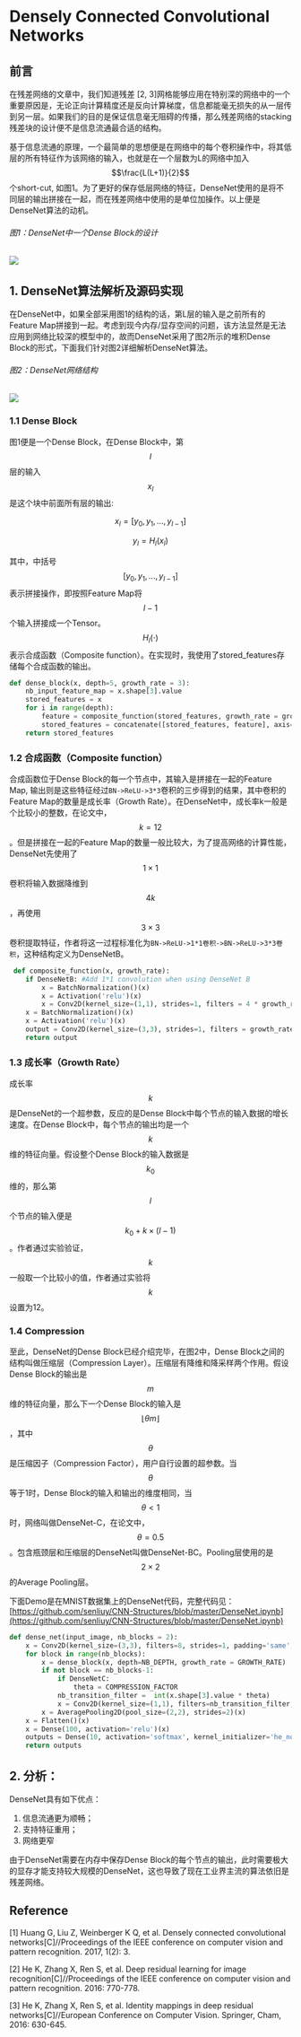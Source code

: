 # Densely Connected Convolutional Networks

## 前言

在残差网络的文章中，我们知道残差 \[2, 3\]网格能够应用在特别深的网络中的一个重要原因是，无论正向计算精度还是反向计算梯度，信息都能毫无损失的从一层传到另一层。如果我们的目的是保证信息毫无阻碍的传播，那么残差网络的stacking残差块的设计便不是信息流通最合适的结构。

基于信息流通的原理，一个最简单的思想便是在网络中的每个卷积操作中，将其低层的所有特征作为该网络的输入，也就是在一个层数为L的网络中加入$$\frac{L(L+1)}{2}$$个short-cut, 如图1。为了更好的保存低层网络的特征，DenseNet使用的是将不同层的输出拼接在一起，而在残差网络中使用的是单位加操作。以上便是DenseNet算法的动机。

###### 图1：DenseNet中一个Dense Block的设计

![](/assets/DenseNet_1.png)

## 1. DenseNet算法解析及源码实现

在DenseNet中，如果全部采用图1的结构的话，第L层的输入是之前所有的Feature Map拼接到一起。考虑到现今内存/显存空间的问题，该方法显然是无法应用到网络比较深的模型中的，故而DenseNet采用了图2所示的堆积Dense Block的形式，下面我们针对图2详细解析DenseNet算法。

###### 图2：DenseNet网络结构

![](/assets/DenseNet_2.png)

### 1.1 Dense Block

图1便是一个Dense Block，在Dense Block中，第$$l$$层的输入$$x_l$$是这个块中前面所有层的输出:

$$x_l = [y_0, y_1, ..., y_{l-1}]$$

$$y_l = H_l(x_l)$$

其中，中括号$$[y_0, y_1, ..., y_{l-1}]$$表示拼接操作，即按照Feature Map将$$l-1$$个输入拼接成一个Tensor。$$H_l(\cdot)$$表示合成函数（Composite function）。在实现时，我使用了stored\_features存储每个合成函数的输出。

```py
def dense_block(x, depth=5, growth_rate = 3):
    nb_input_feature_map = x.shape[3].value
    stored_features = x
    for i in range(depth):
        feature = composite_function(stored_features, growth_rate = growth_rate)
        stored_features = concatenate([stored_features, feature], axis=3)
    return stored_features
```

### 1.2 合成函数（Composite function）

合成函数位于Dense Block的每一个节点中，其输入是拼接在一起的Feature Map, 输出则是这些特征经过`BN->ReLU->3*3`卷积的三步得到的结果，其中卷积的Feature Map的数量是成长率（Growth Rate）。在DenseNet中，成长率k一般是个比较小的整数，在论文中，$$k=12$$。但是拼接在一起的Feature Map的数量一般比较大，为了提高网络的计算性能，DenseNet先使用了$$1\times1$$卷积将输入数据降维到$$4k$$，再使用$$3\times3$$卷积提取特征，作者将这一过程标准化为`BN->ReLU->1*1卷积->BN->ReLU->3*3卷积`，这种结构定义为DenseNetB。

```py
 def composite_function(x, growth_rate):
    if DenseNetB: #Add 1*1 convolution when using DenseNet B
        x = BatchNormalization()(x)
        x = Activation('relu')(x)
        x = Conv2D(kernel_size=(1,1), strides=1, filters = 4 * growth_rate, padding='same')(x)
    x = BatchNormalization()(x)
    x = Activation('relu')(x)
    output = Conv2D(kernel_size=(3,3), strides=1, filters = growth_rate, padding='same')(x)
    return output
```

### 1.3 成长率（Growth Rate）

成长率$$k$$是DenseNet的一个超参数，反应的是Dense Block中每个节点的输入数据的增长速度。在Dense Block中，每个节点的输出均是一个$$k$$维的特征向量。假设整个Dense Block的输入数据是$$k_0$$维的，那么第$$l$$个节点的输入便是$$k_0 + k\times(l-1)$$。作者通过实验验证，$$k$$一般取一个比较小的值，作者通过实验将$$k$$设置为12。

### 1.4 Compression

至此，DenseNet的Dense Block已经介绍完毕，在图2中，Dense Block之间的结构叫做压缩层（Compression Layer）。压缩层有降维和降采样两个作用。假设Dense Block的输出是$$m$$维的特征向量，那么下一个Dense Block的输入是$$\lfloor \theta m \rfloor$$，其中$$\theta$$是压缩因子（Compression Factor），用户自行设置的超参数。当$$\theta$$等于1时，Dense Block的输入和输出的维度相同，当$$\theta<1$$时，网络叫做DenseNet-C，在论文中，$$\theta=0.5$$。包含瓶颈层和压缩层的DenseNet叫做DenseNet-BC。Pooling层使用的是$$2\times2$$的Average Pooling层。

下面Demo是在MNIST数据集上的DenseNet代码，完整代码见：[https://github.com/senliuy/CNN-Structures/blob/master/DenseNet.ipynb](https://github.com/senliuy/CNN-Structures/blob/master/DenseNet.ipynb)

```py
def dense_net(input_image, nb_blocks = 2):
    x = Conv2D(kernel_size=(3,3), filters=8, strides=1, padding='same', activation='relu')(input_image)
    for block in range(nb_blocks):
        x = dense_block(x, depth=NB_DEPTH, growth_rate = GROWTH_RATE)
        if not block == nb_blocks-1:
            if DenseNetC:
                theta = COMPRESSION_FACTOR
            nb_transition_filter =  int(x.shape[3].value * theta)
            x = Conv2D(kernel_size=(1,1), filters=nb_transition_filter, strides=1, padding='same', activation='relu')(x)
        x = AveragePooling2D(pool_size=(2,2), strides=2)(x)
    x = Flatten()(x)
    x = Dense(100, activation='relu')(x)
    outputs = Dense(10, activation='softmax', kernel_initializer='he_normal')(x)
    return outputs
```

## 2. 分析：

DenseNet具有如下优点：

1. 信息流通更为顺畅；
2. 支持特征重用；
3. 网络更窄

由于DenseNet需要在内存中保存Dense Block的每个节点的输出，此时需要极大的显存才能支持较大规模的DenseNet，这也导致了现在工业界主流的算法依旧是残差网络。

## Reference

\[1\] Huang G, Liu Z, Weinberger K Q, et al. Densely connected convolutional networks\[C\]//Proceedings of the IEEE conference on computer vision and pattern recognition. 2017, 1\(2\): 3.

\[2\] He K, Zhang X, Ren S, et al. Deep residual learning for image recognition\[C\]//Proceedings of the IEEE conference on computer vision and pattern recognition. 2016: 770-778.

\[3\] He K, Zhang X, Ren S, et al. Identity mappings in deep residual networks\[C\]//European Conference on Computer Vision. Springer, Cham, 2016: 630-645.

